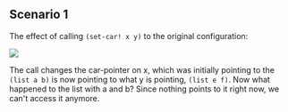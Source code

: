 ## Scenario 1

The effect of calling `(set-car! x y)` to the original configuration:

![](http://mitpress.mit.edu/sicp/full-text/book/ch3-Z-G-14.gif)

The call changes the car-pointer on x, which was initially pointing to the
`(list a b)` is now pointing to what y is pointing, `(list e f)`. Now what
happened to the list with a and b? Since nothing points to it right now, we
can't access it anymore.

